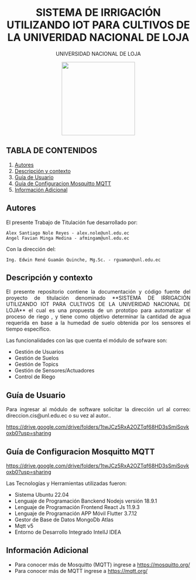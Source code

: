 <h1 align="center">SISTEMA DE IRRIGACIÓN UTILIZANDO IOT PARA CULTIVOS DE LA UNIVERIDAD NACIONAL DE LOJA</h1>
<p align="center">UNIVERSIDAD NACIONAL DE LOJA</p>
<p align="center"><img src="https://pbs.twimg.com/profile_images/1225522326487347211/FaNm0ISf_400x400.jpg" width="200" height="200"/></p>

## TABLA DE CONTENIDOS
1. [Autores](https://github.com/Computacion-UNL/matriculas/new/main?readme=1#autores)
1. [Descripción y contexto](https://github.com/Computacion-UNL/matriculas/new/main?readme=1#descripci%C3%B3n-y-contexto)
1. [Guía de Usuario](https://github.com/Computacion-UNL/matriculas/new/main?readme=1#gu%C3%ADa-de-usuario)
1. [Guía de Configuracion Mosquitto MQTT](https://github.com/Computacion-UNL/matriculas/new/main?readme=1#gu%C3%ADa-de-instalaci%C3%B3n)
1. [Información Adicional](https://github.com/Computacion-UNL/matriculas/new/main?readme=1#informaci%C3%B3n-adicional)

## Autores
El presente Trabajo de Titulación fue desarrollado por:

    Alex Santiago Nole Reyes - alex.nole@unl.edu.ec
    Angel Favian Minga Medina - afmingam@unl.edu.ec

Con la dirección del:

    Ing. Edwin René Guamán Quinche, Mg.Sc. - rguaman@unl.edu.ec


## Descripción y contexto
<p align="justify">El presente repositorio contiene la documentación y código fuente del proyecto de titulación denominado **SISTEMA DE IRRIGACIÓN UTILIZANDO IOT PARA CULTIVOS DE LA UNIVERIDAD NACIONAL DE LOJA** el cual es una propuesta de un prototipo para  automatizar el proceso de riego , y tiene como objetivo determinar la cantidad de agua requerida en base a la humedad de suelo obtenida por los sensores el tiempo específico.</p>

Las funcionalidades con las que cuenta el módulo de sofware son:
* Gestión de Usuarios
* Gestión de Suelos
* Gestión de Topics
* Gestión de Sensores/Actuadores
* Control de Riego

## Guía de Usuario
<p align="justify">Para ingresar al módulo de software solicitar la dirección url al correo: direccion.cis@unl.edu.ec o su vez al autor..</p>

https://drive.google.com/drive/folders/1twJCz5RxA2OZTqf68HD3sSmiSovkoxb0?usp=sharing

## Guía de Configuracion Mosquitto MQTT

https://drive.google.com/drive/folders/1twJCz5RxA2OZTqf68HD3sSmiSovkoxb0?usp=sharing


Las Tecnologías y Herramientas utilizadas fueron:

* Sistema Ubuntu 22.04
* Lenguaje de Programación Banckend Nodejs versión 18.9.1
* Lenguaje de Programación Frontend React Js 11.9.3
* Lenguaje de Programación APP Móvil Flutter 3.7.12
* Gestor de Base de Datos MongoDb Atlas 
* Mqtt v5
* Entorno de Desarrollo Integrado​​ IntellJ IDEA


## Información Adicional

* Para conocer más de Mosquitto (MQTT) ingrese a https://mosquitto.org/
* Para conocer más de MQTT ingrese a https://mqtt.org/

